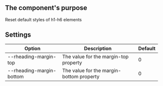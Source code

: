 
## The component's purpose

Reset default styles of h1-h6 elements

## Settings

| Option | Description | Default |
| ----- | ----- | ----- |
| --rheading-margin-top | The value for the margin-top property | 0 |
| --rheading-margin-bottom | The value for the margin-bottom property | 0 |
